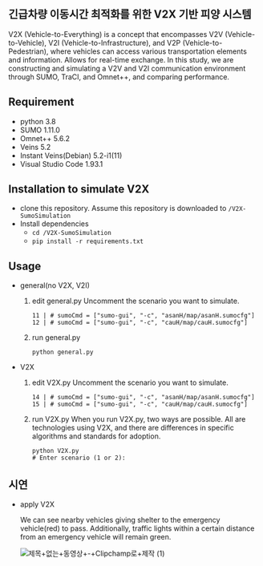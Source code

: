 ## 긴급차량 이동시간 최적화를 위한 V2X 기반 피양 시스템
V2X (Vehicle-to-Everything) is a concept that encompasses V2V (Vehicle-to-Vehicle), V2I (Vehicle-to-Infrastructure), and V2P (Vehicle-to-Pedestrian), where vehicles can access various transportation elements and information. Allows for real-time exchange. In this study, we are constructing and simulating a V2V and V2I communication environment through SUMO, TraCI, and Omnet++, and comparing performance.

## Requirement
- python 3.8
- SUMO 1.11.0
- Omnet++ 5.6.2
- Veins 5.2
- Instant Veins(Debian) 5.2-i1(11)
- Visual Studio Code 1.93.1


## Installation to simulate V2X
- clone this repository. Assume this repository is downloaded to `/V2X-SumoSimulation`
- Install dependencies
  - `cd /V2X-SumoSimulation`
  - `pip install -r requirements.txt`

## Usage
- general(no V2X, V2I)
  1) edit general.py
     Uncomment the scenario you want to simulate.
     ```
     11 | # sumoCmd = ["sumo-gui", "-c", "asanH/map/asanH.sumocfg"]
     12 | # sumoCmd = ["sumo-gui", "-c", "cauH/map/cauH.sumocfg"]
     ```
  3) run general.py
     ```
     python general.py
     ```
     
- V2X
  1) edit V2X.py
     Uncomment the scenario you want to simulate.
     ```
     14 | # sumoCmd = ["sumo-gui", "-c", "asanH/map/asanH.sumocfg"]
     15 | # sumoCmd = ["sumo-gui", "-c", "cauH/map/cauH.sumocfg"]
     ```
  3) run V2X.py
     When you run V2X.py, two ways are possible. All are technologies using V2X, and there are differences in specific algorithms and standards for adoption.
     ```
     python V2X.py
     # Enter scenario (1 or 2):
     ```

## 시연
  
- apply V2X
  
  We can see nearby vehicles giving shelter to the emergency vehicle(red) to pass. Additionally, traffic lights within a certain distance from an emergency vehicle will remain green.
  
  ![제목+없는+동영상+-+Clipchamp로+제작 (1)](https://github.com/user-attachments/assets/6519ceea-2a40-45a1-aae1-cba066c72175)
